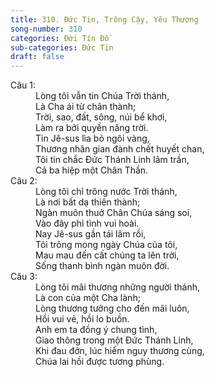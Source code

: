 ```yaml
---
title: 310. Đức Tin, Trông Cậy, Yêu Thương
song-number: 310
categories: Đời Tín Đồ
sub-categories: Đức Tin
draft: false
---
```

<dl><dt>Câu 1:</dt><dd data-verse="1">Lòng tôi vẫn tin Chúa Trời thánh, <br/>Là Cha ái từ chân thành; <br/>Trời, sao, đất, sông, núi bể khơi, <br/>Làm ra bởi quyền năng trời. <br/>Tin Jê-sus lìa bỏ ngôi vàng, <br/>Thương nhân gian đành chết huyết chan, <br/>Tôi tin chắc Đức Thánh Linh lâm trần, <br/>Cả ba hiệp một Chân Thần. </dd><dt>Câu 2:</dt><dd data-verse="2">Lòng tôi chỉ trông nước Trời thánh, <br/>Là nơi bất dạ thiên thành; <br/>Ngàn muôn thuở Chân Chúa sáng soi, <br/>Vào đây phỉ tình vui hoài. <br/>Nay Jê-sus gần tái lâm rồi, <br/>Tôi trông mong ngày Chúa của tôi, <br/>Mau mau đến cất chúng ta lên trời, <br/>Sống thanh bình ngàn muôn đời. </dd><dt>Câu 3:</dt><dd data-verse="3">Lòng tôi mãi thương những người thánh, <br/>Là con của một Cha lành; <br/>Lòng thương tưởng cho đến mãi luôn, <br/>Hồi vui vẻ, hồi lo buồn. <br/>Anh em ta đồng ý chung tình, <br/>Giao thông trong một Đức Thánh Linh, <br/>Khi đau đớn, lúc hiểm nguy thương cùng, <br/>Chúa lai hồi được tương phùng. </dd></dl>